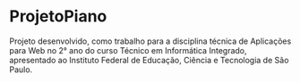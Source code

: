 # ProjetoPiano
Projeto desenvolvido, como trabalho para a disciplina técnica de Aplicações para Web no 2° ano do curso Técnico em Informática Integrado, apresentado ao Instituto Federal de Educação, Ciência e Tecnologia de São Paulo.
